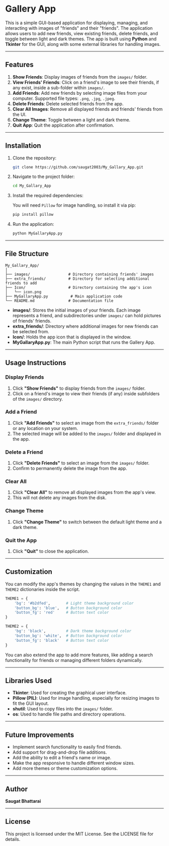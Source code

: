 # Gallery App

This is a simple GUI-based application for displaying, managing, and interacting with images of "friends" and their "friends". The application allows users to add new friends, view existing friends, delete friends, and toggle between light and dark themes. The app is built using **Python** and **Tkinter** for the GUI, along with some external libraries for handling images.

---
## Features

1. **Show Friends**: Display images of friends from the `images/` folder.
2. **View Friends' Friends**: Click on a friend's image to see their friends, if any exist, inside a sub-folder within `images/`.
3. **Add Friends**: Add new friends by selecting image files from your computer. Supported file types: `.png`, `.jpg`, `.jpeg`.
4. **Delete Friends**: Delete selected friends from the app.
5. **Clear All Images**: Remove all displayed friends and friends' friends from the UI.
6. **Change Theme**: Toggle between a light and dark theme.
7. **Quit App**: Quit the application after confirmation.

---

## Installation

1. Clone the repository:

   ```bash
   git clone https://github.com/saugat2003/My_Gallary_App.git
   ```

2. Navigate to the project folder:

   ```bash
   cd My_Gallary_App
   ```

3. Install the required dependencies:

   You will need `Pillow` for image handling, so install it via pip:

   ```bash
   pip install pillow
   ```

4. Run the application:

   ```bash
   python MyGallaryApp.py
   ```

---

## File Structure

```
My_Gallary_App/
│
├── images/                 # Directory containing friends' images
├── extra_friends/          # Directory for selecting additional friends to add
├── Icon/                   # Directory containing the app's icon
│   └── icon.png
├── MyGallaryApp.py          # Main application code
└── README.md               # Documentation file
```

- **images/**: Stores the initial images of your friends. Each image represents a friend, and subdirectories under `images/` can hold pictures of friends' friends.
- **extra_friends/**: Directory where additional images for new friends can be selected from.
- **Icon/**: Holds the app icon that is displayed in the window.
- **MyGallaryApp.py**: The main Python script that runs the Gallery App.

---

## Usage Instructions

### Display Friends
1. Click **"Show Friends"** to display friends from the `images/` folder.
2. Click on a friend's image to view their friends (if any) inside subfolders of the `images/` directory.

### Add a Friend
1. Click **"Add Friends"** to select an image from the `extra_friends/` folder or any location on your system.
2. The selected image will be added to the `images/` folder and displayed in the app.

### Delete a Friend
1. Click **"Delete Friends"** to select an image from the `images/` folder.
2. Confirm to permanently delete the image from the app.

### Clear All
1. Click **"Clear All"** to remove all displayed images from the app's view.
2. This will not delete any images from the disk.

### Change Theme
1. Click **"Change Theme"** to switch between the default light theme and a dark theme.

### Quit the App
1. Click **"Quit"** to close the application.

---

## Customization

You can modify the app's themes by changing the values in the `THEME1` and `THEME2` dictionaries inside the script.

```python
THEME1 = {
    'bg': '#b2dfed',       # Light theme background color
    'button_bg': 'blue',   # Button background color
    'button_fg': 'red'     # Button text color
}

THEME2 = {
    'bg': 'black',         # Dark theme background color
    'button_bg': 'white',  # Button background color
    'button_fg': 'black'   # Button text color
}
```

You can also extend the app to add more features, like adding a search functionality for friends or managing different folders dynamically.

---

## Libraries Used

- **Tkinter**: Used for creating the graphical user interface.
- **Pillow (PIL)**: Used for image handling, especially for resizing images to fit the GUI layout.
- **shutil**: Used to copy files into the `images/` folder.
- **os**: Used to handle file paths and directory operations.

---

## Future Improvements

- Implement search functionality to easily find friends.
- Add support for drag-and-drop file additions.
- Add the ability to edit a friend's name or image.
- Make the app responsive to handle different window sizes.
- Add more themes or theme customization options.

---

## Author

**Saugat Bhattarai**  

---
## License
This project is licensed under the MIT License. See the LICENSE file for details.
